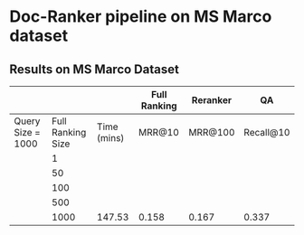 # Doc-Ranker pipeline on MS Marco dataset

## Results on MS Marco Dataset
|                   |                   |             | Full Ranking | Reranker | QA        |
| ----------------- | ----------------- | ----------- | ------------ | -------- | --------- |
| Query Size = 1000 | Full Ranking Size | Time (mins) | MRR@10       | MRR@100  | Recall@10 | Recall@100 | MRR@10 | MRR@100 | Recall@10 | Recall@100 | BLEU-1 | BLEU-2 | BLEU-3 | BLEU-4 | ROUGE-L | PRECISION | RECALL | F1 | Semantic Sim |
|                   | 1                 |             |              |          |           |  |  |  |  |  |  |  |  |  |  |  |  |  |  |
|                   | 50                |             |              |          |           |  |  |  |  |  |  |  |  |  |  |  |  |  |  |
|                   | 100               |             |              |          |           |  |  |  |  |  |  |  |  |  |  |  |  |  |  |
|                   | 500               |             |              |          |           |  |  |  |  |  |  |  |  |  |  |  |  |  |  |
|                   | 1000              | 147.53      | 0.158        | 0.167    | 0.337     | 0.587 | 0.337 | 0.345 | 0.582 | 0.766 | 0.0527 | 0.0407 | 0.0356 | 0.0328 | 0.2173 | 0.4145 | 0.1266 | 0.194 | 0.6806 |
